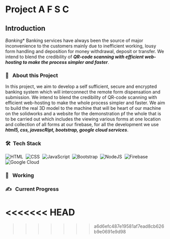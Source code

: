 # Project A F S C
## Introduction
*Banking** Banking services have always been the source of major inconvenience to the customers mainly due to inefficient working, lousy form handling and deposition for money withdrawal, deposit or transfer. We intend to blend the credibility of ***QR-code scanning with efficient web-hosting to make the process simpler and faster***.
<br>

### 🔭 &nbsp; About this Project
In this project, we aim to develop a self sufficient, secure and encrypted banking system which will interconnect the remote form dispensation and submission.  We intend to blend the credibility of QR-code scanning with efficient web-hosting to make the whole process simpler and faster. We aim to build the real 3D model to the machine that will be heart of our machine on the solidworks and a website for the demonstration pf the whole that is to be carried out which includes the viewing various forms at one location and collection of all forms at our firebase, for all the development we use ***html5, css, javascRipt, bootstrap, google cloud services***.


### 🛠 &nbsp;Tech Stack
![HTML](https://img.shields.io/badge/html5%20-%23E34F26.svg?&style=for-the-badge&logo=html5&logoColor=white)&nbsp;
![CSS](https://img.shields.io/badge/css3%20-%231572B6.svg?&style=for-the-badge&logo=css3&logoColor=white)&nbsp;
<img alt="JavaScript" src="https://img.shields.io/badge/javascript%20-%23323330.svg?&style=for-the-badge&logo=javascript&logoColor=%23F7DF1E"/>&nbsp;
<img alt="Bootstrap" src="https://img.shields.io/badge/bootstrap%20-%23563D7C.svg?&style=for-the-badge&logo=bootstrap&logoColor=white"/>&nbsp;
<img alt="NodeJS" src="https://img.shields.io/badge/node.js%20-%2343853D.svg?&style=for-the-badge&logo=node.js&logoColor=white"/>&nbsp;
<img alt="Firebase" src="https://img.shields.io/badge/firebase%20-%23039BE5.svg?&style=for-the-badge&logo=firebase"/>&nbsp;
<img alt="Google Cloud" src="https://img.shields.io/badge/Google%20Cloud%20-%234285F4.svg?&style=for-the-badge&logo=google-cloud&logoColor=white"/>&nbsp;
<br>

### 💼 &nbsp; Working
 
 
 

###  ✍️ &nbsp; Current Progress
 
<<<<<<< HEAD
=======

>>>>>>> a6d6efc487e19581af7ead8cb626b9e0691e9d98
